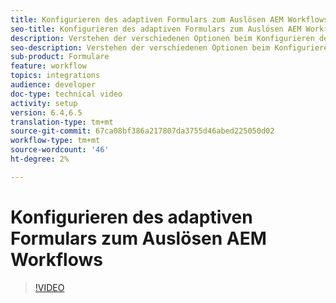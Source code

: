 ```yaml
---
title: Konfigurieren des adaptiven Formulars zum Auslösen AEM Workflows
seo-title: Konfigurieren des adaptiven Formulars zum Auslösen AEM Workflows
description: Verstehen der verschiedenen Optionen beim Konfigurieren des adaptiven Formulars, um AEM Workflow auszulösen
seo-description: Verstehen der verschiedenen Optionen beim Konfigurieren des adaptiven Formulars, um AEM Workflow auszulösen
sub-product: Formulare
feature: workflow
topics: integrations
audience: developer
doc-type: technical video
activity: setup
version: 6.4,6.5
translation-type: tm+mt
source-git-commit: 67ca08bf386a217807da3755d46abed225050d02
workflow-type: tm+mt
source-wordcount: '46'
ht-degree: 2%

---
```



# Konfigurieren des adaptiven Formulars zum Auslösen AEM Workflows


>[!VIDEO](https://video.tv.adobe.com/v/28316?quality=9&learn=on)

